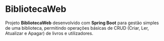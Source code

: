# BibliotecaWeb
Projeto **BibliotecaWeb** desenvolvido com **Spring Boot** para gestão simples de uma biblioteca, permitindo operações básicas de CRUD (Criar, Ler, Atualizar e Apagar) de livros e utilizadores.

